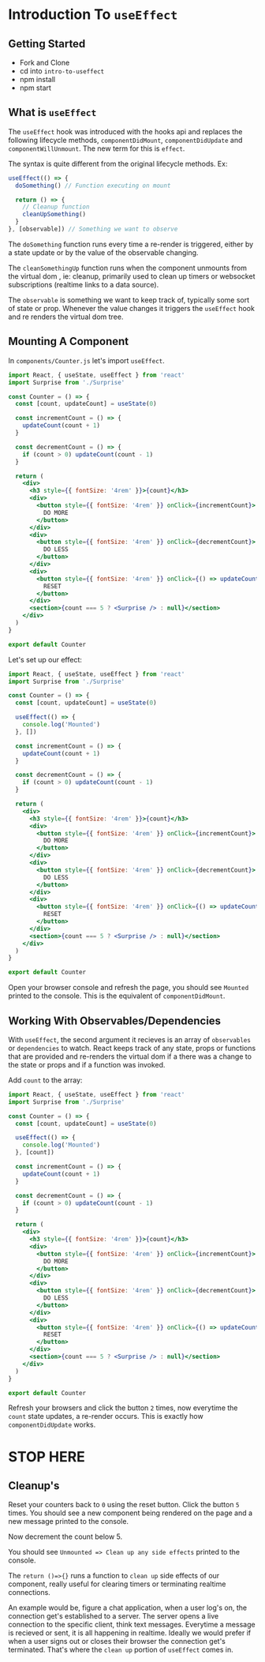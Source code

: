 # Introduction To `useEffect`

## Getting Started

- Fork and Clone
- cd into `intro-to-useffect`
- npm install
- npm start

## What is `useEffect`

The `useEffect` hook was introduced with the hooks api and replaces the following lifecycle methods, `componentDidMount`, `componentDidUpdate` and `componentWillUnmount`. The new term for this is `effect`.

The syntax is quite different from the original lifecycle methods. Ex:

```js
useEffect(() => {
  doSomething() // Function executing on mount

  return () => {
    // Cleanup function
    cleanUpSomething()
  }
}, [observable]) // Something we want to observe
```

The `doSomething` function runs every time a re-render is triggered, either by a state update or by the value of the observable changing.

The `cleanSomethingUp` function runs when the component unmounts from the virtual dom , ie: cleanup, primarily used to clean up timers or websocket subscriptions (realtime links to a data source).

The `observable` is something we want to keep track of, typically some sort of state or prop. Whenever the value changes it triggers the `useEffect` hook and re renders the virtual dom tree.

## Mounting A Component

In `components/Counter.js` let's import `useEffect`.

```jsx
import React, { useState, useEffect } from 'react'
import Surprise from './Surprise'

const Counter = () => {
  const [count, updateCount] = useState(0)

  const incrementCount = () => {
    updateCount(count + 1)
  }

  const decrementCount = () => {
    if (count > 0) updateCount(count - 1)
  }

  return (
    <div>
      <h3 style={{ fontSize: '4rem' }}>{count}</h3>
      <div>
        <button style={{ fontSize: '4rem' }} onClick={incrementCount}>
          DO MORE
        </button>
      </div>
      <div>
        <button style={{ fontSize: '4rem' }} onClick={decrementCount}>
          DO LESS
        </button>
      </div>
      <div>
        <button style={{ fontSize: '4rem' }} onClick={() => updateCount(0)}>
          RESET
        </button>
      </div>
      <section>{count === 5 ? <Surprise /> : null}</section>
    </div>
  )
}

export default Counter
```

Let's set up our effect:

```jsx
import React, { useState, useEffect } from 'react'
import Surprise from './Surprise'

const Counter = () => {
  const [count, updateCount] = useState(0)

  useEffect(() => {
    console.log('Mounted')
  }, [])

  const incrementCount = () => {
    updateCount(count + 1)
  }

  const decrementCount = () => {
    if (count > 0) updateCount(count - 1)
  }

  return (
    <div>
      <h3 style={{ fontSize: '4rem' }}>{count}</h3>
      <div>
        <button style={{ fontSize: '4rem' }} onClick={incrementCount}>
          DO MORE
        </button>
      </div>
      <div>
        <button style={{ fontSize: '4rem' }} onClick={decrementCount}>
          DO LESS
        </button>
      </div>
      <div>
        <button style={{ fontSize: '4rem' }} onClick={() => updateCount(0)}>
          RESET
        </button>
      </div>
      <section>{count === 5 ? <Surprise /> : null}</section>
    </div>
  )
}

export default Counter
```

Open your browser console and refresh the page, you should see `Mounted` printed to the console. This is the equivalent of `componentDidMount`.

## Working With Observables/Dependencies

With `useEffect`, the second argument it recieves is an array of `observables` or `dependencies` to watch. React keeps track of any state, props or functions that are provided and re-renders the virtual dom if a there was a change to the state or props and if a function was invoked.

Add `count` to the array:

```jsx
import React, { useState, useEffect } from 'react'
import Surprise from './Surprise'

const Counter = () => {
  const [count, updateCount] = useState(0)

  useEffect(() => {
    console.log('Mounted')
  }, [count])

  const incrementCount = () => {
    updateCount(count + 1)
  }

  const decrementCount = () => {
    if (count > 0) updateCount(count - 1)
  }

  return (
    <div>
      <h3 style={{ fontSize: '4rem' }}>{count}</h3>
      <div>
        <button style={{ fontSize: '4rem' }} onClick={incrementCount}>
          DO MORE
        </button>
      </div>
      <div>
        <button style={{ fontSize: '4rem' }} onClick={decrementCount}>
          DO LESS
        </button>
      </div>
      <div>
        <button style={{ fontSize: '4rem' }} onClick={() => updateCount(0)}>
          RESET
        </button>
      </div>
      <section>{count === 5 ? <Surprise /> : null}</section>
    </div>
  )
}

export default Counter
```

Refresh your browsers and click the button `2` times, now everytime the `count` state updates, a re-render occurs.
This is exactly how `componentDidUpdate` works.

# STOP HERE

## Cleanup's

Reset your counters back to `0` using the reset button.
Click the button `5` times. You should see a new component being rendered on the page and a new message printed to the console.

Now decrement the count below 5.

You should see `Unmounted => Clean up any side effects` printed to the console.

The `return ()=>{}` runs a function to `clean up` side effects of our component, really useful for clearing timers or terminating realtime connections.

An example would be, figure a chat application, when a user log's on, the connection get's established to a server. The server opens a live connection to the specific client, think text messages. Everytime a message is recieved or sent, it is all happening in realtime. Ideally we would prefer if when a user signs out or closes their browser the connection get's terminated. That's where the `clean up` portion of `useEffect` comes in.
